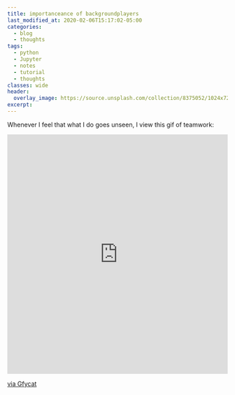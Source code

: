 ```yaml
---
title: importanceance of backgroundplayers
last_modified_at: 2020-02-06T15:17:02-05:00
categories:
  - blog
  - thoughts
tags:
  - python
  - Jupyter
  - notes
  - tutorial
  - thoughts
classes: wide
header:
  overlay_image: https://source.unsplash.com/collection/8375052/1024x720
excerpt:
---
```

Whenever I feel that what I do goes unseen, I view this gif of teamwork:

<div style='position:relative; padding-bottom:calc(100.00% + 44px)'><iframe src='https://gfycat.com/ifr/ShrillHelplessAvians' frameborder='0' scrolling='no' width='100%' height='100%' style='position:absolute;top:0;left:0;' allowfullscreen></iframe></div><p> <a href="https://gfycat.com/shrillhelplessavians-delopment-developer-frontend-backend">via Gfycat</a></p>
